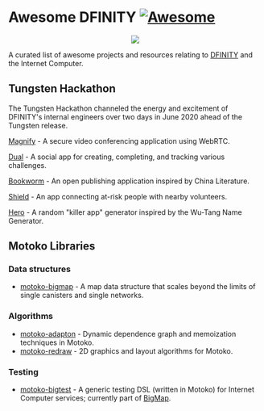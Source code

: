 # Awesome DFINITY [![Awesome](https://awesome.re/badge.svg)](https://awesome.re)

<p align="center">
  <img src="assets/dfinity-logo.png">
</p>

A curated list of awesome projects and resources relating to [DFINITY](https://dfinity.org) and the Internet Computer.

## Tungsten Hackathon

The Tungsten Hackathon channeled the energy and excitement of DFINITY's internal engineers over two days in June 2020 ahead of the Tungsten release.

[Magnify](https://github.com/Dfinity-Bjoern/Magnify) - A secure video conferencing application using WebRTC.

[Dual](https://github.com/egeyar/wochonecha/) - A social app for creating, completing, and tracking various challenges.

[Bookworm](https://github.com/rstout/bookworm) - An open publishing application inspired by China Literature.

[Shield](https://github.com/crusso/shield) - An app connecting at-risk people with nearby volunteers.

[Hero](https://github.com/stanleygjones/hackathon) - A random "killer app" generator inspired by the Wu-Tang Name Generator.


## Motoko Libraries

### Data structures

- [motoko-bigmap](https://github.com/dfinity/motoko-bigmap) - A map data structure that scales beyond the limits of single canisters and single networks.

### Algorithms

- [motoko-adapton](https://github.com/matthewhammer/motoko-adapton) - Dynamic dependence graph and memoization techniques in Motoko.
- [motoko-redraw](https://github.com/matthewhammer/motoko-redraw) - 2D graphics and layout algorithms for Motoko.

### Testing

- [motoko-bigtest](https://github.com/dfinity/motoko-bigmap/tree/master/src/BigTest) - A generic testing DSL (written in Motoko) for Internet Computer services; currently part of [BigMap](https://github.com/dfinity/motoko-bigmap).
